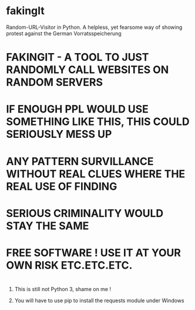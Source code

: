 # fakingIt
Random-URL-Visitor in Python. A helpless, yet fearsome way of showing protest against the German Vorratsspeicherung

###
#
# FAKINGIT - A TOOL TO JUST RANDOMLY CALL WEBSITES ON RANDOM SERVERS
#
# IF ENOUGH PPL WOULD USE SOMETHING LIKE THIS, THIS COULD SERIOUSLY MESS UP
# ANY PATTERN SURVILLANCE WITHOUT REAL CLUES WHERE THE REAL USE OF FINDING
# SERIOUS CRIMINALITY WOULD STAY THE SAME
#
# FREE SOFTWARE ! USE IT AT YOUR OWN RISK ETC.ETC.ETC.
#
###

1. This is still not Python 3, shame on me !

2. You will have to use pip to install the requests module under Windows


